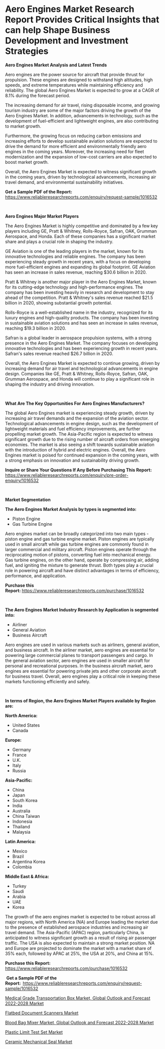 <p><h1>Aero Engines Market Research Report Provides Critical Insights that can help Shape Business Development and Investment Strategies</h1></p><p><strong>Aero Engines Market Analysis and Latest Trends</strong></p>
<p><p>Aero engines are the power source for aircraft that provide thrust for propulsion. These engines are designed to withstand high altitudes, high speeds, and extreme temperatures while maintaining efficiency and reliability. The global Aero Engines Market is expected to grow at a CAGR of 8.1% during the forecast period.</p><p>The increasing demand for air travel, rising disposable income, and growing tourism industry are some of the major factors driving the growth of the Aero Engines Market. In addition, advancements in technology, such as the development of fuel-efficient and lightweight engines, are also contributing to market growth.</p><p>Furthermore, the growing focus on reducing carbon emissions and increasing efforts to develop sustainable aviation solutions are expected to drive the demand for more efficient and environmentally friendly aero engines in the coming years. Moreover, the increasing need for fleet modernization and the expansion of low-cost carriers are also expected to boost market growth.</p><p>Overall, the Aero Engines Market is expected to witness significant growth in the coming years, driven by technological advancements, increasing air travel demand, and environmental sustainability initiatives.</p></p>
<p><strong>Get a Sample PDF of the Report:&nbsp;</strong> <a href="https://www.reliableresearchreports.com/enquiry/request-sample/1016532">https://www.reliableresearchreports.com/enquiry/request-sample/1016532</a></p>
<p>&nbsp;</p>
<p><strong>Aero Engines Major Market Players</strong></p>
<p><p>The Aero Engines Market is highly competitive and dominated by a few key players including GE, Pratt & Whitney, Rolls-Royce, Safran, OAK, Grumman Aerospace, and Honda. Each of these companies has a significant market share and plays a crucial role in shaping the industry.</p><p>GE Aviation is one of the leading players in the market, known for its innovative technologies and reliable engines. The company has been experiencing steady growth in recent years, with a focus on developing more fuel-efficient engines and expanding its global footprint. GE Aviation has seen an increase in sales revenue, reaching $30.6 billion in 2020.</p><p>Pratt & Whitney is another major player in the Aero Engines Market, known for its cutting-edge technology and high-performance engines. The company has been investing heavily in research and development to stay ahead of the competition. Pratt & Whitney's sales revenue reached $21.5 billion in 2020, showing substantial growth potential.</p><p>Rolls-Royce is a well-established name in the industry, recognized for its luxury engines and high-quality products. The company has been investing in sustainable aviation solutions and has seen an increase in sales revenue, reaching $19.3 billion in 2020.</p><p>Safran is a global leader in aerospace propulsion systems, with a strong presence in the Aero Engines Market. The company focuses on developing innovative technologies and has been experiencing growth in recent years. Safran's sales revenue reached $26.7 billion in 2020.</p><p>Overall, the Aero Engines Market is expected to continue growing, driven by increasing demand for air travel and technological advancements in engine design. Companies like GE, Pratt & Whitney, Rolls-Royce, Safran, OAK, Grumman Aerospace, and Honda will continue to play a significant role in shaping the industry and driving innovation.</p></p>
<p>&nbsp;</p>
<p><strong>What Are The Key Opportunities For Aero Engines Manufacturers?</strong></p>
<p><p>The global Aero Engines market is experiencing steady growth, driven by increasing air travel demands and the expansion of the aviation sector. Technological advancements in engine design, such as the development of lightweight materials and fuel efficiency improvements, are further propelling market growth. The Asia-Pacific region is expected to witness significant growth due to the rising number of aircraft orders from emerging economies. The market is also seeing a shift towards sustainable aviation with the introduction of hybrid and electric engines. Overall, the Aero Engines market is poised for continued expansion in the coming years, with a strong emphasis on innovation and sustainability driving growth.</p></p>
<p><strong>Inquire or Share Your Questions If Any Before Purchasing This Report:</strong> <a href="https://www.reliableresearchreports.com/enquiry/pre-order-enquiry/1016532">https://www.reliableresearchreports.com/enquiry/pre-order-enquiry/1016532</a></p>
<p>&nbsp;</p>
<p><strong>Market Segmentation</strong></p>
<p><strong>The Aero Engines Market Analysis by types is segmented into:</strong></p>
<p><ul><li>Piston Engine</li><li>Gas Turbine Engine</li></ul></p>
<p><p>Aero engines market can be broadly categorized into two main types - piston engine and gas turbine engine market. Piston engines are typically used in small aircraft while gas turbine engines are commonly found in larger commercial and military aircraft. Piston engines operate through the reciprocating motion of pistons, converting fuel into mechanical energy. Gas turbine engines, on the other hand, operate by compressing air, adding fuel, and igniting the mixture to generate thrust. Both types play a crucial role in powering aircraft and have distinct advantages in terms of efficiency, performance, and application.</p></p>
<p><strong>Purchase this Report:&nbsp;</strong><a href="https://www.reliableresearchreports.com/purchase/1016532">https://www.reliableresearchreports.com/purchase/1016532</a></p>
<p>&nbsp;</p>
<p><strong>The Aero Engines Market Industry Research by Application is segmented into:</strong></p>
<p><ul><li>Airliner</li><li>General Aviation</li><li>Business Aircraft</li></ul></p>
<p><p>Aero engines are used in various markets such as airliners, general aviation, and business aircraft. In the airliner market, aero engines are essential for powering large commercial planes to transport passengers and cargo. In the general aviation sector, aero engines are used in smaller aircraft for personal and recreational purposes. In the business aircraft market, aero engines are essential for powering private jets and other corporate aircraft for business travel. Overall, aero engines play a critical role in keeping these markets functioning efficiently and safely.</p></p>
<p>&nbsp;</p>
<p><strong>In terms of Region, the Aero Engines Market Players available by Region are:</strong></p>
<p>
    <p> <strong> North America: </strong>
        <ul>
            <li>United States</li>
            <li>Canada</li>
        </ul>
        </p> 
    <p> <strong> Europe: </strong>
        <ul>
            <li>Germany</li>
            <li>France</li>
            <li>U.K.</li>
            <li>Italy</li>
            <li>Russia</li>
        </ul>
        </p> 
    <p> <strong> Asia-Pacific: </strong>
        <ul>
            <li>China</li>
            <li>Japan</li>
            <li>South Korea</li>
            <li>India</li>
            <li>Australia</li>
            <li>China Taiwan</li>
            <li>Indonesia</li>
            <li>Thailand</li>
            <li>Malaysia</li>
        </ul>
        </p> 
    <p> <strong> Latin America: </strong>
        <ul>
            <li>Mexico</li>
            <li>Brazil</li>
            <li>Argentina Korea</li>
            <li>Colombia</li>
        </ul>
        </p> 
    <p> <strong> Middle East & Africa: </strong>
        <ul>
            <li>Turkey</li>
            <li>Saudi</li>
            <li>Arabia</li>
            <li>UAE</li>
            <li>Korea</li>
        </ul>
    </p>
    </p>
<p><p>The growth of the aero engines market is expected to be robust across all major regions, with North America (NA) and Europe leading the market due to the presence of established aerospace industries and increasing air travel demand. The Asia-Pacific (APAC) region, particularly China, is anticipated to witness significant growth as a result of rising air passenger traffic. The USA is also expected to maintain a strong market position. NA and Europe are projected to dominate the market with a market share of 35% each, followed by APAC at 25%, the USA at 20%, and China at 15%.</p></p>
<p><strong>Purchase this Report: </strong><a href="https://www.reliableresearchreports.com/purchase/1016532">https://www.reliableresearchreports.com/purchase/1016532</a></p>
<p>&nbsp;<strong>Get a Sample PDF of the Report:&nbsp;&nbsp;</strong><a href="https://www.reliableresearchreports.com/enquiry/request-sample/1016532">https://www.reliableresearchreports.com/enquiry/request-sample/1016532</a></p>
<p><strong></strong></p>
<p><p><a href="https://github.com/timeliteaut/Market-Research-Report-List-1/blob/main/medical-grade-transportation-box-market-global-outlook-and-forecast-2022-2028-market.md">Medical Grade Transportation Box Market, Global Outlook and Forecast 2022-2028 Market</a></p><p><a href="https://medium.com/@damorgan64868/flatbed-document-scanners-market-comprehensive-assessment-by-type-application-and-geography-1ecfc368c030">Flatbed Document Scanners Market</a></p><p><a href="https://github.com/seekum/Market-Research-Report-List-1/blob/main/blood-bag-mixer-market-global-outlook-and-forecast-2022-2028-market.md">Blood Bag Mixer Market, Global Outlook and Forecast 2022-2028 Market</a></p><p><a href="https://medium.com/@peterm12562/plastic-limit-test-set-market-the-key-to-successful-business-strategy-forecast-till-2031-458de89ca26e">Plastic Limit Test Set Market</a></p><p><a href="https://medium.com/@damorgan64868/ceramic-mechanical-seal-market-analysis-its-cagr-market-segmentation-and-global-industry-overview-1e0a6e4588fe">Ceramic Mechanical Seal Market</a></p></p>